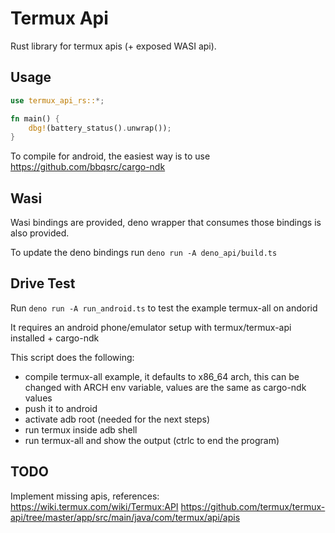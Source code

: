 # Termux Api

Rust library for termux apis (+ exposed WASI api).

## Usage

```rs
use termux_api_rs::*;

fn main() {
    dbg!(battery_status().unwrap());
}
```

To compile for android, the easiest way is to use
https://github.com/bbqsrc/cargo-ndk

## Wasi

Wasi bindings are provided, deno wrapper that consumes those bindings is also
provided.

To update the deno bindings run `deno run -A deno_api/build.ts`

## Drive Test

Run `deno run -A run_android.ts` to test the example termux-all on andorid

It requires an android phone/emulator setup with termux/termux-api installed +
cargo-ndk

This script does the following:

- compile termux-all example, it defaults to x86_64 arch, this can be changed
  with ARCH env variable, values are the same as cargo-ndk values
- push it to android
- activate adb root (needed for the next steps)
- run termux inside adb shell
- run termux-all and show the output (ctrlc to end the program)

## TODO

Implement missing apis, references: https://wiki.termux.com/wiki/Termux:API
https://github.com/termux/termux-api/tree/master/app/src/main/java/com/termux/api/apis
